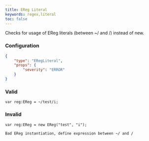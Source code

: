 ```yaml
---
title: EReg Literal
keywords: regex,literal
toc: false
---
```


Checks for usage of EReg literals (between ~/ and /) instead of new.


### Configuration

```json
{
    "type": "ERegLiteral",
    "props": {
        "severity": "ERROR"
    }
}
```

### Valid

```
var reg:EReg = ~/test/i;
```

### Invalid

```
var reg:EReg = new EReg("test", "i");
```

`Bad EReg instantiation, define expression between ~/ and /`